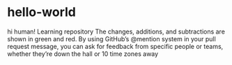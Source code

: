 # hello-world
hi human!
Learning repository
The changes, additions, and subtractions are shown in green and red.
By using GitHub’s @mention system in your pull request message, you can ask for feedback from specific people or teams, whether they’re down the hall or 10 time zones away
